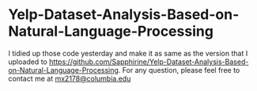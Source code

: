 # Yelp-Dataset-Analysis-Based-on-Natural-Language-Processing
I tidied up those code yesterday and make it as same as the version that I uploaded to https://github.com/Sapphirine/Yelp-Dataset-Analysis-Based-on-Natural-Language-Processing.
For any question, please feel free to contact me at mx2178@columbia.edu
